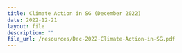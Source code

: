 ```yaml
---
title: Climate Action in SG (December 2022)
date: 2022-12-21
layout: file
description: ""
file_url: /resources/Dec-2022-Climate-Action-in-SG.pdf
---
```

